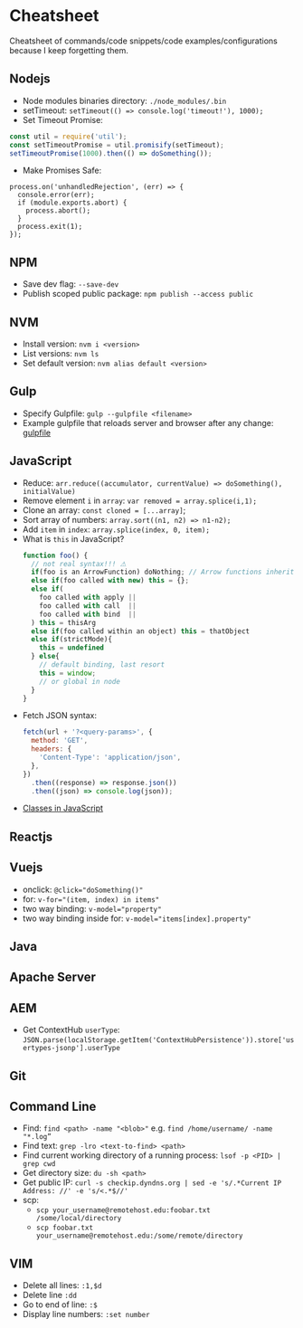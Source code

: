 # Cheatsheet
Cheatsheet of commands/code snippets/code examples/configurations because I keep forgetting them.

## Nodejs

- Node modules binaries directory: `./node_modules/.bin`
- setTimeout: `setTimeout(() => console.log('timeout!'), 1000);`
- Set Timeout Promise:
```javaScript
const util = require('util');
const setTimeoutPromise = util.promisify(setTimeout);
setTimeoutPromise(1000).then(() => doSomething());
```
- Make Promises Safe:
```
process.on('unhandledRejection', (err) => {
  console.error(err);
  if (module.exports.abort) {
    process.abort();
  }
  process.exit(1);
});
```

## NPM

- Save dev flag: `--save-dev`
- Publish scoped public package: `npm publish --access public`

## NVM

- Install version: `nvm i <version>`
- List versions: `nvm ls`
- Set default version: `nvm alias default <version>`

## Gulp

- Specify Gulpfile: `gulp --gulpfile <filename>`
- Example gulpfile that reloads server and browser after any change: [gulpfile](./examples/reload-gulpfile.js)

## JavaScript

- Reduce: `arr.reduce((accumulator, currentValue) => doSomething(), initialValue)`
- Remove element `i` in `array`: `var removed = array.splice(i,1);`
- Clone an array: `const cloned = [...array]`;
- Sort array of numbers: `array.sort((n1, n2) => n1-n2);`
- Add `item` in `index`: `array.splice(index, 0, item);`
- What is `this` in JavaScript?
    ```javascript
    function foo() {
      // not real syntax!!! ⚠
      if(foo is an ArrowFunction) doNothing; // Arrow functions inherit this from the parent scope
      else if(foo called with new) this = {};
      else if(
        foo called with apply ||
        foo called with call  ||
        foo called with bind  ||
      ) this = thisArg
      else if(foo called within an object) this = thatObject
      else if(strictMode){
        this = undefined
      } else{
        // default binding, last resort
        this = window;
        // or global in node
      }
    }
    ```
- Fetch JSON syntax:
    ```javascript
    fetch(url + '?<query-params>', {
      method: 'GET',
      headers: {
        'Content-Type': 'application/json',
      },
    })
      .then((response) => response.json())
      .then((json) => console.log(json));
    ```
- [Classes in JavaScript](./examples/javascript-classes.js)

## Reactjs

## Vuejs

- onclick: `@click="doSomething()"`
- for: `v-for="(item, index) in items"`
- two way binding: `v-model="property"`
- two way binding inside for: `v-model="items[index].property"`

## Java

## Apache Server

## AEM

- Get ContextHub `userType`: `JSON.parse(localStorage.getItem('ContextHubPersistence')).store['usertypes-jsonp'].userType`

## Git

## Command Line

- Find: `find <path> -name "<blob>"` e.g. `find /home/username/ -name "*.log”`
- Find text: `grep -lro <text-to-find> <path>`
- Find current working directory of a running process: `lsof -p <PID> | grep cwd`
- Get directory size: `du -sh <path>`
- Get public IP: `curl -s checkip.dyndns.org | sed -e 's/.*Current IP Address: //' -e 's/<.*$//'`
- scp:
    - `scp your_username@remotehost.edu:foobar.txt /some/local/directory`
    - `scp foobar.txt your_username@remotehost.edu:/some/remote/directory`

## VIM

- Delete all lines: `:1,$d`
- Delete line `:dd`
- Go to end of line: `:$`
- Display line numbers: `:set number`
